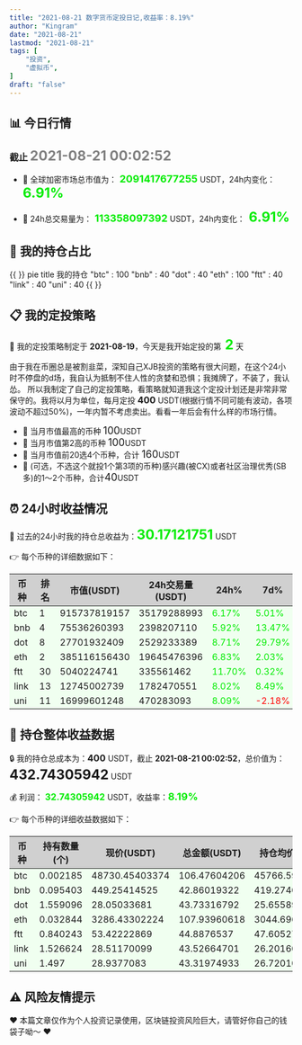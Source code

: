 ```yaml
---
title: "2021-08-21 数字货币定投日记,收益率：8.19%"
author: "Kingram"
date: "2021-08-21"
lastmod: "2021-08-21"
tags: [
    "投资",
	"虚拟币",
]
draft: "false"
---
```


##  📊 今日行情
### 截止 <font color=grey size=5 >**2021-08-21 00:02:52**</font>
- 🍖 全球加密市场总市值为：<font color=#00EC00 size=4 > **2091417677255**</font> USDT，24h内变化：<font color=#00EC00 size=5 > **6.91%**</font>

- 🍤 24h总交易量为：<font color=#00EC00 size=4 > **113358097392**</font> USDT，24h内变化：<font color=#00EC00 size=5 > **6.91%**</font>

## 🎨 我的持仓占比
{{ <mermaid> }}
pie title 我的持仓
"btc" : 100
"bnb" : 40
"dot" : 40
"eth" : 100
"ftt" : 40
"link" : 40
"uni" : 40
{{ </mermaid> }}

## 📋 我的定投策略
📎 我的定投策略制定于 **2021-08-19**，今天是我开始定投的第<font color=#00EC00 size=5 > **2**</font> 天

<div>由于我在币圈总是被割韭菜，深知自己XJB投资的策略有很大问题，在这个24小时不停盘的d场，我自认为抵制不住人性的贪婪和恐惧；我摊牌了，不装了，我认怂。
所以我制定了自己的定投策略，看策略就知道我这个定投计划还是非常非常保守的。我将以月为单位，每月定投 <font size=3 ><strong> 400 </strong></font> USDT(根据行情不同可能有波动，各项波动不超过50%)，一年内暂不考虑卖出。看看一年后会有什么样的市场行情。</div>

- 🥇 当月市值最高的币种 <font size=4 >100</font>USDT
- 🥈 当月市值第2高的币种 <font size=4 >100</font>USDT
- 🥉 当月市值前20选4个币种，合计 <font size=4 >160</font>USDT
- 🏅 (可选，不选这个就投1个第3项的币种)感兴趣(被CX)或者社区治理优秀(SB多)的1～2个币种，合计<font size=4 >40</font>USDT

## ⏰ 24小时收益情况
📌 过去的24小时我的持仓总收益为：<font color=#00EC00 size=5 >**30.17121751**</font> USDT

👉 每个币种的详细数据如下：
<table>
    <thead><tr bgcolor="#d0d0d0" ><th>币种</th><th>排名</th><th>市值(USDT)</th><th>24h交易量(USDT)</th><th>24h%</th><th>7d%</th><th>24h收益</th></tr></thead>
    <tbody>
    <tr>
        <td bgcolor=#F0FFF0>btc</td>
        <td bgcolor=#F0FFF0>1</td>
        <td bgcolor=#F0FFF0>915737819157</td>
        <td bgcolor=#F0FFF0>35179288993</td>
        <td bgcolor=#F0FFF0><font color=#00EC00>6.17%</font></td>
        <td bgcolor=#F0FFF0><font color=#00EC00>5.01%</font></td>
        <td bgcolor=#F0FFF0><font color=#00EC00 size=3 ><strong>6.1924362</strong></font></td>
    </tr>
    <tr>
        <td bgcolor=#F0FFF0>bnb</td>
        <td bgcolor=#F0FFF0>4</td>
        <td bgcolor=#F0FFF0>75536260393</td>
        <td bgcolor=#F0FFF0>2398207110</td>
        <td bgcolor=#F0FFF0><font color=#00EC00>5.92%</font></td>
        <td bgcolor=#F0FFF0><font color=#00EC00>13.47%</font></td>
        <td bgcolor=#F0FFF0><font color=#00EC00 size=3 ><strong>2.39629084</strong></font></td>
    </tr>
    <tr>
        <td bgcolor=#F0FFF0>dot</td>
        <td bgcolor=#F0FFF0>8</td>
        <td bgcolor=#F0FFF0>27701932409</td>
        <td bgcolor=#F0FFF0>2529233389</td>
        <td bgcolor=#F0FFF0><font color=#00EC00>8.71%</font></td>
        <td bgcolor=#F0FFF0><font color=#00EC00>29.79%</font></td>
        <td bgcolor=#F0FFF0><font color=#00EC00 size=3 ><strong>3.50469206</strong></font></td>
    </tr>
    <tr>
        <td bgcolor=#F0FFF0>eth</td>
        <td bgcolor=#F0FFF0>2</td>
        <td bgcolor=#F0FFF0>385116156430</td>
        <td bgcolor=#F0FFF0>19645476396</td>
        <td bgcolor=#F0FFF0><font color=#00EC00>6.83%</font></td>
        <td bgcolor=#F0FFF0><font color=#00EC00>2.03%</font></td>
        <td bgcolor=#F0FFF0><font color=#00EC00 size=3 ><strong>6.90052346</strong></font></td>
    </tr>
    <tr>
        <td bgcolor=#F0FFF0>ftt</td>
        <td bgcolor=#F0FFF0>30</td>
        <td bgcolor=#F0FFF0>5040224741</td>
        <td bgcolor=#F0FFF0>335561462</td>
        <td bgcolor=#F0FFF0><font color=#00EC00>11.70%</font></td>
        <td bgcolor=#F0FFF0><font color=#00EC00>0.32%</font></td>
        <td bgcolor=#F0FFF0><font color=#00EC00 size=3 ><strong>4.70173896</strong></font></td>
    </tr>
    <tr>
        <td bgcolor=#F0FFF0>link</td>
        <td bgcolor=#F0FFF0>13</td>
        <td bgcolor=#F0FFF0>12745002739</td>
        <td bgcolor=#F0FFF0>1782470551</td>
        <td bgcolor=#F0FFF0><font color=#00EC00>8.02%</font></td>
        <td bgcolor=#F0FFF0><font color=#00EC00>8.49%</font></td>
        <td bgcolor=#F0FFF0><font color=#00EC00 size=3 ><strong>3.23289115</strong></font></td>
    </tr>
    <tr>
        <td bgcolor=#F0FFF0>uni</td>
        <td bgcolor=#F0FFF0>11</td>
        <td bgcolor=#F0FFF0>16999601248</td>
        <td bgcolor=#F0FFF0>470283093</td>
        <td bgcolor=#F0FFF0><font color=#00EC00>8.09%</font></td>
        <td bgcolor=#F0FFF0><font color=#FF0000>-2.18%</font></td>
        <td bgcolor=#F0FFF0><font color=#00EC00 size=3 ><strong>3.24264484</strong></font></td>
    </tr>
    </tbody>
</table>

## 🎯 持仓整体收益数据

🔒 我的持仓总成本为：<font size=3 >**400**</font> USDT，截止 **2021-08-21 00:02:52**，总价值为：<font  size=5 >**432.74305942**</font> USDT

💰 利润： <font color=#00EC00 size=3 >**32.74305942**</font> USDT，收益率：<font color=#00EC00 size=4 >**8.19%**</font>

👉 每个币种的详细收益数据如下：

<table>
    <thead><tr bgcolor="#d0d0d0" ><th>币种</th><th>持有数量(个)</th><th>现价(USDT)</th><th>总金额(USDT)</th><th>持仓均价(USDT)</th><th>成本(USDT)</th><th>利润(USDT)</th><th>收益率</th></tr></thead>
    <tbody>
    <tr>
        <td bgcolor=#F0FFF0>btc</td>
        <td bgcolor=#F0FFF0>0.002185</td>
        <td bgcolor=#F0FFF0>48730.45403374</td>
        <td bgcolor=#F0FFF0>106.47604206</td>
        <td bgcolor=#F0FFF0>45766.59038902</td>
        <td bgcolor=#F0FFF0>100</td>
        <td bgcolor=#F0FFF0>6.47604206</td>
        <td bgcolor=#F0FFF0><font color=#00EC00 size=3 ><strong>6.48%</strong></font></td>
    </tr>
    <tr>
        <td bgcolor=#F0FFF0>bnb</td>
        <td bgcolor=#F0FFF0>0.095403</td>
        <td bgcolor=#F0FFF0>449.25414525</td>
        <td bgcolor=#F0FFF0>42.86019322</td>
        <td bgcolor=#F0FFF0>419.27402702</td>
        <td bgcolor=#F0FFF0>40</td>
        <td bgcolor=#F0FFF0>2.86019322</td>
        <td bgcolor=#F0FFF0><font color=#00EC00 size=3 ><strong>7.15%</strong></font></td>
    </tr>
    <tr>
        <td bgcolor=#F0FFF0>dot</td>
        <td bgcolor=#F0FFF0>1.559096</td>
        <td bgcolor=#F0FFF0>28.05033681</td>
        <td bgcolor=#F0FFF0>43.73316792</td>
        <td bgcolor=#F0FFF0>25.6558929</td>
        <td bgcolor=#F0FFF0>40</td>
        <td bgcolor=#F0FFF0>3.73316792</td>
        <td bgcolor=#F0FFF0><font color=#00EC00 size=3 ><strong>9.33%</strong></font></td>
    </tr>
    <tr>
        <td bgcolor=#F0FFF0>eth</td>
        <td bgcolor=#F0FFF0>0.032844</td>
        <td bgcolor=#F0FFF0>3286.43302224</td>
        <td bgcolor=#F0FFF0>107.93960618</td>
        <td bgcolor=#F0FFF0>3044.69613933</td>
        <td bgcolor=#F0FFF0>100</td>
        <td bgcolor=#F0FFF0>7.93960618</td>
        <td bgcolor=#F0FFF0><font color=#00EC00 size=3 ><strong>7.94%</strong></font></td>
    </tr>
    <tr>
        <td bgcolor=#F0FFF0>ftt</td>
        <td bgcolor=#F0FFF0>0.840243</td>
        <td bgcolor=#F0FFF0>53.42222869</td>
        <td bgcolor=#F0FFF0>44.8876537</td>
        <td bgcolor=#F0FFF0>47.60527609</td>
        <td bgcolor=#F0FFF0>40</td>
        <td bgcolor=#F0FFF0>4.8876537</td>
        <td bgcolor=#F0FFF0><font color=#00EC00 size=3 ><strong>12.22%</strong></font></td>
    </tr>
    <tr>
        <td bgcolor=#F0FFF0>link</td>
        <td bgcolor=#F0FFF0>1.526624</td>
        <td bgcolor=#F0FFF0>28.51170099</td>
        <td bgcolor=#F0FFF0>43.52664701</td>
        <td bgcolor=#F0FFF0>26.20160563</td>
        <td bgcolor=#F0FFF0>40</td>
        <td bgcolor=#F0FFF0>3.52664701</td>
        <td bgcolor=#F0FFF0><font color=#00EC00 size=3 ><strong>8.82%</strong></font></td>
    </tr>
    <tr>
        <td bgcolor=#F0FFF0>uni</td>
        <td bgcolor=#F0FFF0>1.497</td>
        <td bgcolor=#F0FFF0>28.9377083</td>
        <td bgcolor=#F0FFF0>43.31974933</td>
        <td bgcolor=#F0FFF0>26.72010688</td>
        <td bgcolor=#F0FFF0>40</td>
        <td bgcolor=#F0FFF0>3.31974933</td>
        <td bgcolor=#F0FFF0><font color=#00EC00 size=3 ><strong>8.30%</strong></font></td>
    </tr>
    </tbody>
</table>

## ⚠️ 风险友情提示
❤️ 本篇文章仅作为个人投资记录使用，区块链投资风险巨大，请管好你自己的钱袋子呦～ ❤️